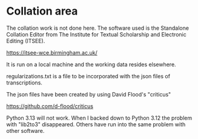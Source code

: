 # Collation area

The collation work is not done here. The software used is the Standalone Collation Editor from
The Institute for Textual Scholarship and Electronic Editing (ITSEE).

https://itsee-wce.birmingham.ac.uk/

It is run on a local machine and the working data resides elsewhere.

regularizations.txt is a file to be incorporated with the json files of
transcriptions.

The json files have been created by using David Flood's "criticus"

https://github.com/d-flood/criticus

Python 3.13 will not work. When I backed down to Python 3.12 the problem
with "lib2to3" disappeared. Others have run into the same problem with
other software.


